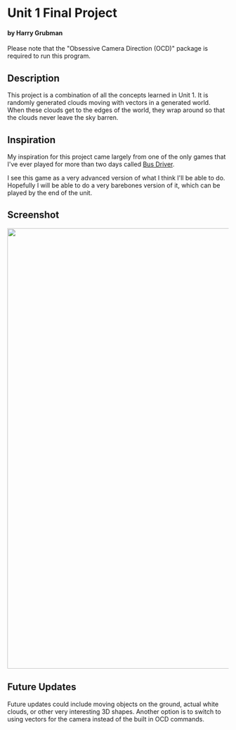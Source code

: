 <html>
<body>
  <h1>Unit 1 Final Project<h4> by Harry Grubman</h4></h1>
  <p>Please note that the "Obsessive Camera Direction (OCD)" package is required to run this program.</p>
  <h2>Description</h2>
  <p>This project is a combination of all the concepts learned in Unit 1. It is randomly generated clouds moving with vectors in a generated world. When these clouds get to the edges of the world, they wrap around so that the clouds never leave the sky barren.</p>
  <h2>Inspiration</h2>
  <p>My inspiration for this project came largely from one of the only games that I've ever played for more than two days called <a href="http://www.busdrivergame.com/">Bus Driver</a>.</p>
  <p>I see this game as a very advanced version of what I think I'll be able to do. Hopefully I will be able to do a very barebones version of it, which can be played by the end of the unit.</p>
  <h2>Screenshot</h2>
  <img src="http://i.imgur.com/XLNzN8t.png" width=1000px height=auto>
  <h2>Future Updates</h2>
  <p>Future updates could include moving objects on the ground, actual white clouds, or other very interesting 3D shapes. Another option is to switch to using vectors for the camera instead of the built in OCD commands.</p>
</body>
</html>
